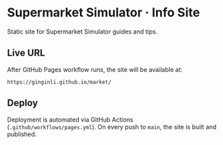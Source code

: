 # Supermarket Simulator · Info Site

Static site for Supermarket Simulator guides and tips.

## Live URL

After GitHub Pages workflow runs, the site will be available at:

`https://ginginli.github.io/market/`

## Deploy

Deployment is automated via GitHub Actions (`.github/workflows/pages.yml`).
On every push to `main`, the site is built and published.
